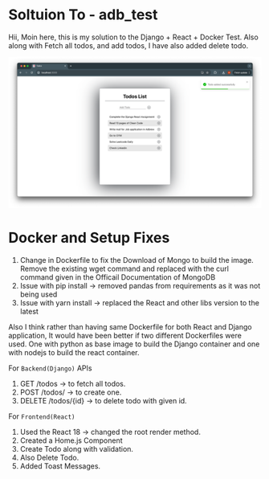 # Soltuion To - adb_test

Hii, Moin here, this is my solution to the Django + React + Docker Test.
Also along with Fetch all todos, and add todos, I have also added delete todo.

![solution.png](solution.png)

# Docker and Setup Fixes
1. Change in Dockerfile to fix the Download of Mongo to build the image. Remove the existing wget command and replaced with the curl command given in the Officail Documentation of MongoDB
2. Issue with pip install -> removed pandas from requirements as it was not being used
3. Issue with yarn install -> replaced the React and other libs version to the latest

Also I think rather than having same Dockerfile for both React and Django application, It would have been better if two different Dockerfiles were used. One with python as base image to build the Django container and one with nodejs to build the react container.

For `Backend(Django)` APIs
1. GET /todos -> to fetch all todos.
2. POST /todos/ -> to create one.
3. DELETE /todos/{id} -> to delete todo with given id.

For `Frontend(React)`
1. Used the React 18 -> changed the root render method.
2. Created a Home.js Component
3. Create Todo along with validation.
4. Also Delete Todo.
5. Added Toast Messages.
